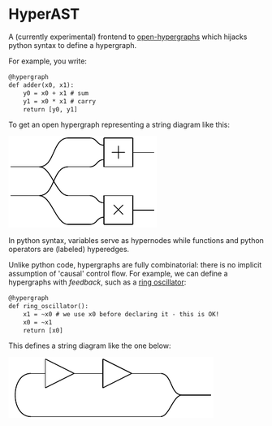 # HyperAST

A (currently experimental) frontend to
[open-hypergraphs](https://github.com/statusfailed/open-hypergraphs/)
which hijacks python syntax to define a hypergraph.

For example, you write:

    @hypergraph
    def adder(x0, x1):
        y0 = x0 + x1 # sum
        y1 = x0 * x1 # carry
        return [y0, y1]

To get an open hypergraph representing a string diagram like this:

![adder diagram](./propaganda/adder.png)

In python syntax, variables serve as hypernodes while functions and python
operators are (labeled) hyperedges.

Unlike python code, hypergraphs are fully combinatorial: there is no implicit
assumption of 'causal' control flow.
For example, we can define a hypergraphs with *feedback*, such as a
[ring oscillator](https://en.wikipedia.org/wiki/Ring_oscillator):

    @hypergraph
    def ring_oscillator():
        x1 = ~x0 # we use x0 before declaring it - this is OK!
        x0 = ~x1
        return [x0]

This defines a string diagram like the one below:

![ring oscillator diagram](./propaganda/ring_oscillator.png)
